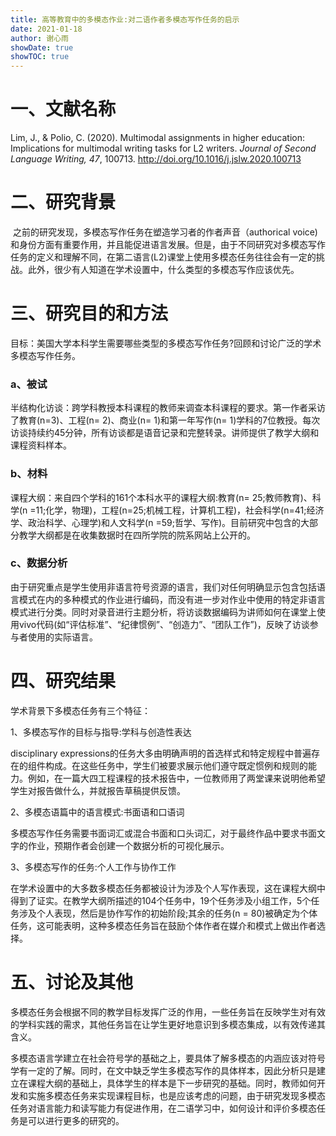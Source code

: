 ```yaml
---
title: 高等教育中的多模态作业:对二语作者多模态写作任务的启示
date: 2021-01-18
author: 谢心雨
showDate: true
showTOC: true
---
```


# 一、文献名称

Lim, J., & Polio, C. (2020). Multimodal assignments in higher education: Implications for multimodal writing tasks for L2 writers. *Journal of Second Language Writing, 47*, 100713. http://doi.org/10.1016/j.jslw.2020.100713 

# 二、研究背景

​			之前的研究发现，多模态写作任务在塑造学习者的作者声音（authorical voice)和身份方面有重要作用，并且能促进语言发展。但是，由于不同研究对多模态写作任务的定义和理解不同，在第二语言(L2)课堂上使用多模态任务往往会有一定的挑战。此外，很少有人知道在学术设置中，什么类型的多模态写作应该优先。

# 三、研究目的和方法

​		目标：美国大学本科学生需要哪些类型的多模态写作任务?回顾和讨论广泛的学术多模态写作任务。

### a、被试

半结构化访谈：跨学科教授本科课程的教师来调查本科课程的要求。第一作者采访了教育(n=3)、工程(n= 2)、商业(n= 1)和第一年写作(n= 1)学科的7位教授。每次访谈持续约45分钟，所有访谈都是语音记录和完整转录。讲师提供了教学大纲和课程资料样本。

### b、材料

课程大纲：来自四个学科的161个本科水平的课程大纲:教育(n= 25;教师教育)、科学(n =11;化学，物理)，工程(n=25;机械工程，计算机工程)，社会科学(n=41;经济学、政治科学、心理学)和人文科学(n =59;哲学、写作)。目前研究中包含的大部分教学大纲都是在收集数据时在四所学院的院系网站上公开的。

### c、数据分析

由于研究重点是学生使用非语言符号资源的语言，我们对任何明确显示包含包括语言模式在内的多种模式的作业进行编码，而没有进一步对作业中使用的特定非语言模式进行分类。同时对录音进行主题分析，将访谈数据编码为讲师如何在课堂上使用vivo代码(如“评估标准”、“纪律惯例”、“创造力”、“团队工作”)，反映了访谈参与者使用的实际语言。

# 四、研究结果

学术背景下多模态任务有三个特征：

1、多模态写作的目标与指导:学科与创造性表达

disciplinary expressions的任务大多由明确声明的首选样式和特定规程中普遍存在的组件构成。在这些任务中，学生们被要求展示他们遵守既定惯例和规则的能力。例如，在一篇大四工程课程的技术报告中，一位教师用了两堂课来说明他希望学生对报告做什么，并就报告草稿提供反馈。

2、多模态语篇中的语言模式:书面语和口语词

​		多模态写作任务需要书面词汇或混合书面和口头词汇，对于最终作品中要求书面文字的作业，预期作者会创建一个数据分析的可视化展示。

3、多模态写作的任务:个人工作与协作工作

​		在学术设置中的大多数多模态任务都被设计为涉及个人写作表现，这在课程大纲中得到了证实。在教学大纲所描述的104个任务中，19个任务涉及小组工作，5个任务涉及个人表现，然后是协作写作的初始阶段;其余的任务(n = 80)被确定为个体任务，这可能表明，这种多模态任务旨在鼓励个体作者在媒介和模式上做出作者选择。

# 五、讨论及其他

​	多模态任务会根据不同的教学目标发挥广泛的作用，一些任务旨在反映学生对有效的学科实践的需求，其他任务旨在让学生更好地意识到多模态集成，以有效传递其含义。

​	多模态语言学建立在社会符号学的基础之上，要具体了解多模态的内涵应该对符号学有一定的了解。同时，在文中缺乏学生多模态写作的具体样本，因此分析只是建立在课程大纲的基础上，具体学生的样本是下一步研究的基础。同时，教师如何开发和实施多模态任务来实现课程目标，也是应该考虑的问题，由于研究发现多模态任务对语言能力和读写能力有促进作用，在二语学习中，如何设计和评价多模态任务是可以进行更多的研究的。
